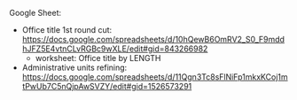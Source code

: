 Google Sheet:
- Office title 1st round cut: https://docs.google.com/spreadsheets/d/10hQewB6OmRV2_S0_F9mddhJFZ5E4vtnCLvRGBc9wXLE/edit#gid=843266982
	- worksheet: Office title by LENGTH
- Administrative units refining: https://docs.google.com/spreadsheets/d/11Qgn3Tc8sFlNiFp1mkxKCoj1mtPwUb7C5nQjpAwSVZY/edit#gid=1526573291